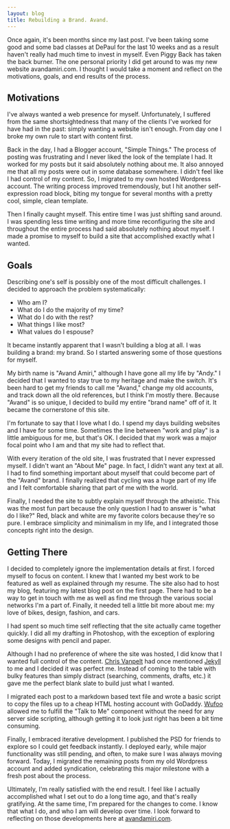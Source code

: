 ```yaml
---
layout: blog
title: Rebuilding a Brand. Avand.
---
```

Once again, it's been months since my last post. I've been taking some good and some bad classes at DePaul for the last 10 weeks and as a result haven't really had much time to invest in myself. Even Piggy Back has taken the back burner. The one personal priority I did get around to was my new website avandamiri.com. I thought I would take a moment and reflect on the motivations, goals, and end results of the process.

## Motivations

I've always wanted a web presence for myself. Unfortunately, I suffered from the same shortsightedness that many of the clients I've worked for have had in the past: simply wanting a website isn't enough. From day one I broke my own rule to start with content first.

Back in the day, I had a Blogger account, "Simple Things." The process of posting was frustrating and I never liked the look of the template I had. It worked for my posts but it said absolutely nothing about me. It also annoyed me that all my posts were out in some database somewhere. I didn't feel like I had control of my content. So, I migrated to my own hosted Wordpress account. The writing process improved tremendously, but I hit another self-expression road block, biting my tongue for several months with a pretty cool, simple, clean template.

Then I finally caught myself. This entire time I was just shifting sand around. I was spending less time writing and more time reconfiguring the site and throughout the entire process had said absolutely nothing about myself. I made a promise to myself to build a site that accomplished exactly what I wanted.

## Goals

Describing one's self is possibly one of the most difficult challenges. I decided to approach the problem systematically:

* Who am I?
* What do I do the majority of my time?
* What do I do with the rest?
* What things I like most?
* What values do I espouse?

It became instantly apparent that I wasn't building a blog at all. I was building a brand: my brand. So I started answering some of those questions for myself.

My birth name is "Avand Amiri," although I have gone all my life by "Andy." I decided that I wanted to stay true to my heritage and make the switch. It's been hard to get my friends to call me "Avand," change my old accounts, and track down all the old references, but I think I'm mostly there. Because "Avand" is so unique, I decided to build my entire "brand name" off of it. It became the cornerstone of this site.

I'm fortunate to say that I love what I do. I spend my days building websites and I have for some time. Sometimes the line between "work and play" is a little ambiguous for me, but that's OK. I decided that my work was a major focal point who I am and that my site had to reflect that.

With every iteration of the old site, I was frustrated that I never expressed myself. I didn't want an "About Me" page. In fact, I didn't want any text at all. I had to find something important about myself that could become part of the "Avand" brand. I finally realized that cycling was a huge part of my life and I felt comfortable sharing that part of me with the world.

Finally, I needed the site to subtly explain myself through the atheistic. This was the most fun part because the only question I had to answer is "what do I like?" Red, black and white are my favorite colors because they're so pure. I embrace simplicity and minimalism in my life, and I integrated those concepts right into the design. 

## Getting There

I decided to completely ignore the implementation details at first. I forced myself to focus on content. I knew that I wanted my best work to be featured as well as explained through my resume. The site also had to host my blog, featuring my latest blog post on the first page. There had to be a way to get in touch with me as well as find me through the various social networks I'm a part of. Finally, it needed tell a little bit more about me: my love of bikes, design, fashion, and cars.

I had spent so much time self reflecting that the site actually came together quickly. I did all my drafting in Photoshop, with the exception of exploring some designs with pencil and paper.

Although I had no preference of where the site was hosted, I did know that I wanted full control of the content. [Chris Vanpelt](http://vandev.com/) had once mentioned [Jekyll](http://wiki.github.com/mojombo/jekyll) to me and I decided it was perfect me. Instead of coming to the table with bulky features than simply distract (searching, comments, drafts, etc.) it gave me the perfect blank slate to build just what I wanted.

I migrated each post to a markdown based text file and wrote a basic script to copy the files up to a cheap HTML hosting account with GoDaddy. [Wufoo](http://wufoo.com) allowed me to fulfill the "Talk to Me" component without the need for any server side scripting, although getting it to look just right has been a bit time consuming.

Finally, I embraced iterative development. I published the PSD for friends to explore so I could get feedback instantly. I deployed early, while major functionality was still pending, and often, to make sure I was always moving forward. Today, I migrated the remaining posts from my old Wordpress account and added syndication, celebrating this major milestone with a fresh post about the process.

Ultimately, I'm really satisfied with the end result. I feel like I actually accomplished what I set out to do a long time ago, and that's really gratifying. At the same time, I'm prepared for the changes to come. I know that what I do, and who I am will develop over time. I look forward to reflecting on those developments here at [avandamiri.com](http://avandamiri.com).